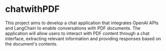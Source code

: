 # chatwithPDF
This project aims to develop a chat application that integrates OpenAI APIs and LangChain to enable conversations with PDF documents. The application will allow users to interact with PDF content through a chat interface, extracting relevant information and providing responses based on the document's contents.
